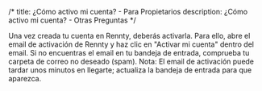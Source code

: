 /*title: ¿Cómo activo mi cuenta? - Para Propietariosdescription: ¿Cómo activo mi cuenta? - Otras Preguntas*/Una vez creada tu cuenta en Rennty, deberás activarla. Para ello, abre el email de activación de Rennty y haz clic en "Activar mi cuenta" dentro del email. Si no encuentras el email en tu bandeja de entrada, comprueba tu carpeta de correo no deseado (spam).Nota: El email de activación puede tardar unos minutos en llegarte; actualiza la bandeja de entrada para que aparezca.